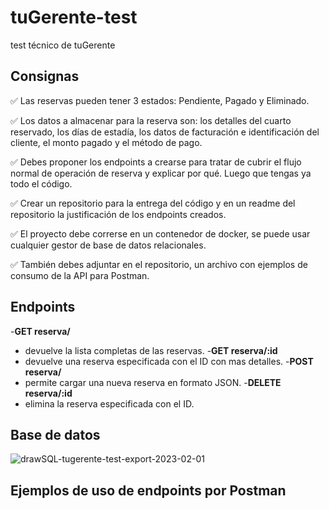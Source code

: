 # tuGerente-test
test técnico de tuGerente


## Consignas

✅ Las reservas pueden tener 3 estados: Pendiente, Pagado y Eliminado.

✅ Los datos a almacenar para la reserva son: los detalles del cuarto reservado, los días de estadía, los datos de facturación e identificación del cliente, el monto pagado y el método de pago.

✅ Debes proponer los endpoints a crearse para tratar de cubrir el flujo normal de operación de reserva y explicar por qué. Luego que tengas ya todo el código.

✅ Crear un repositorio para la entrega del código y en un readme del repositorio la justificación de los endpoints creados.

✅ El proyecto debe correrse en un contenedor de docker, se puede usar cualquier gestor de base de datos relacionales.

✅ También debes adjuntar en el repositorio, un archivo con ejemplos de consumo de la API para Postman.


## Endpoints

-**GET reserva/**
  - devuelve la lista completas de las reservas.
-**GET reserva/:id**
  - devuelve una reserva especificada con el ID con mas detalles.
-**POST reserva/**
  - permite cargar una nueva reserva en formato JSON.
-**DELETE reserva/:id**
  - elimina la reserva especificada con el ID.


## Base de datos
![drawSQL-tugerente-test-export-2023-02-01](https://user-images.githubusercontent.com/30692558/216149834-6ff1492e-b7dc-4ad0-b372-46b981dcc23f.png)


## Ejemplos de uso de endpoints por Postman
